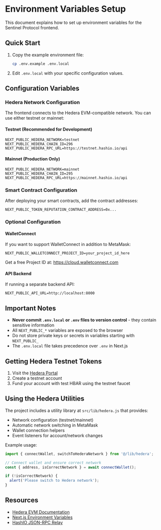# Environment Variables Setup

This document explains how to set up environment variables for the Sentinel Protocol frontend.

## Quick Start

1. Copy the example environment file:
   ```bash
   cp .env.example .env.local
   ```

2. Edit `.env.local` with your specific configuration values.

## Configuration Variables

### Hedera Network Configuration

The frontend connects to the Hedera EVM-compatible network. You can use either testnet or mainnet:

#### Testnet (Recommended for Development)
```env
NEXT_PUBLIC_HEDERA_NETWORK=testnet
NEXT_PUBLIC_HEDERA_CHAIN_ID=296
NEXT_PUBLIC_HEDERA_RPC_URL=https://testnet.hashio.io/api
```

#### Mainnet (Production Only)
```env
NEXT_PUBLIC_HEDERA_NETWORK=mainnet
NEXT_PUBLIC_HEDERA_CHAIN_ID=295
NEXT_PUBLIC_HEDERA_RPC_URL=https://mainnet.hashio.io/api
```

### Smart Contract Configuration

After deploying your smart contracts, add the contract addresses:

```env
NEXT_PUBLIC_TOKEN_REPUTATION_CONTRACT_ADDRESS=0x...
```

### Optional Configuration

#### WalletConnect
If you want to support WalletConnect in addition to MetaMask:

```env
NEXT_PUBLIC_WALLETCONNECT_PROJECT_ID=your_project_id_here
```

Get a free Project ID at: https://cloud.walletconnect.com

#### API Backend
If running a separate backend API:

```env
NEXT_PUBLIC_API_URL=http://localhost:8000
```

## Important Notes

- **Never commit `.env.local` or `.env` files to version control** - they contain sensitive information
- All `NEXT_PUBLIC_*` variables are exposed to the browser
- Do not store private keys or secrets in variables starting with `NEXT_PUBLIC_`
- The `.env.local` file takes precedence over `.env` in Next.js

## Getting Hedera Testnet Tokens

1. Visit the [Hedera Portal](https://portal.hedera.com/)
2. Create a testnet account
3. Fund your account with test HBAR using the testnet faucet

## Using the Hedera Utilities

The project includes a utility library at `src/lib/hedera.js` that provides:

- Network configuration (testnet/mainnet)
- Automatic network switching in MetaMask
- Wallet connection helpers
- Event listeners for account/network changes

Example usage:

```javascript
import { connectWallet, switchToHederaNetwork } from '@/lib/hedera';

// Connect wallet and ensure correct network
const { address, isCorrectNetwork } = await connectWallet();

if (!isCorrectNetwork) {
  alert('Please switch to Hedera network');
}
```

## Resources

- [Hedera EVM Documentation](https://docs.hedera.com/hedera/core-concepts/smart-contracts)
- [Next.js Environment Variables](https://nextjs.org/docs/app/building-your-application/configuring/environment-variables)
- [HashIO JSON-RPC Relay](https://docs.hedera.com/hedera/core-concepts/smart-contracts/json-rpc-relay)
